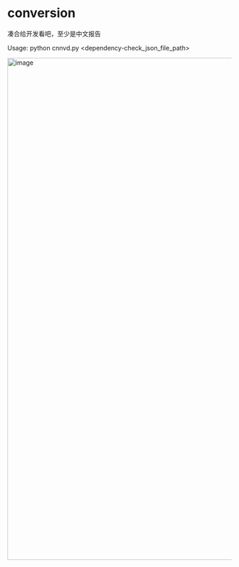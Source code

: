 # conversion

凑合给开发看吧，至少是中文报告

Usage: python cnnvd.py <dependency-check_json_file_path>

<img width="1129" alt="image" src="https://github.com/purple-WL/conversion/assets/63894044/66865d1f-a781-423a-937e-cef978f61c94">
